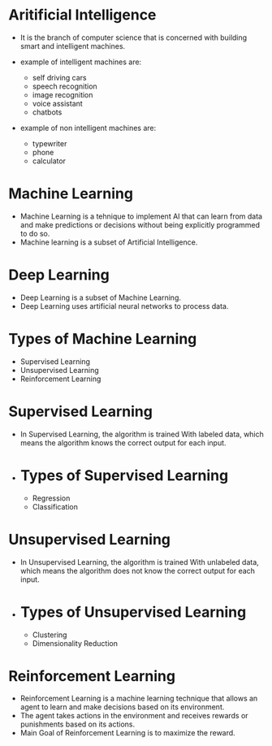 # Aritificial Intelligence

- It is the branch of computer science that is concerned with building smart and intelligent machines.
- example of intelligent machines are:

  - self driving cars
  - speech recognition
  - image recognition
  - voice assistant
  - chatbots

- example of non intelligent machines are:
  - typewriter
  - phone
  - calculator

# Machine Learning

- Machine Learning is a tehnique to implement AI that can learn from data and make predictions or decisions without being explicitly programmed to do so.
- Machine learning is a subset of Artificial Intelligence.

# Deep Learning

- Deep Learning is a subset of Machine Learning.
- Deep Learning uses artificial neural networks to process data.

# Types of Machine Learning

- Supervised Learning
- Unsupervised Learning
- Reinforcement Learning

# Supervised Learning

- In Supervised Learning, the algorithm is trained With labeled data, which means the algorithm knows the correct output for each input.

- # Types of Supervised Learning
  - Regression
  - Classification

# Unsupervised Learning

- In Unsupervised Learning, the algorithm is trained With unlabeled data, which means the algorithm does not know the correct output for each input.
- # Types of Unsupervised Learning
  - Clustering
  - Dimensionality Reduction

# Reinforcement Learning

- Reinforcement Learning is a machine learning technique that allows an agent to learn and make decisions based on its environment.
- The agent takes actions in the environment and receives rewards or punishments based on its actions.
- Main Goal of Reinforcement Learning is to maximize the reward.
